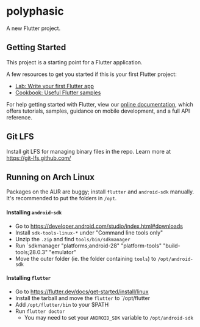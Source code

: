 # polyphasic

A new Flutter project.

## Getting Started

This project is a starting point for a Flutter application.

A few resources to get you started if this is your first Flutter project:

- [Lab: Write your first Flutter app](https://flutter.dev/docs/get-started/codelab)
- [Cookbook: Useful Flutter samples](https://flutter.dev/docs/cookbook)

For help getting started with Flutter, view our
[online documentation](https://flutter.dev/docs), which offers tutorials,
samples, guidance on mobile development, and a full API reference.

## Git LFS

Install git LFS for managing binary files in the repo. Learn more at https://git-lfs.github.com/

## Running on Arch Linux

Packages on the AUR are buggy; install `flutter` and `android-sdk` manually. It's recommended to put the folders in `/opt`.

#### Installing `android-sdk`

* Go to https://developer.android.com/studio/index.html#downloads
* Install `sdk-tools-linux-*` under "Command line tools only"
* Unzip the `.zip` and find `tools/bin/sdkmanager`
* Run `sdkmanager "platforms;android-28" "platform-tools" "build-tools;28.0.3" "emulator"
* Move the outer folder (ie. the folder containing `tools`) to `/opt/android-sdk`

#### Installing `flutter`

* Go to https://flutter.dev/docs/get-started/install/linux
* Install the tarball and move the `flutter` to `/opt/flutter
* Add `/opt/flutter/bin` to your $PATH
* Run `flutter doctor`
  * You may need to set your `ANDROID_SDK` variable to `/opt/android-sdk`
